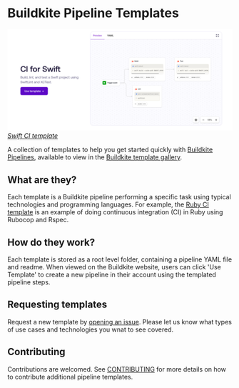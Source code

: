 # Buildkite Pipeline Templates

![](template.png)
*[Swift CI template](https://buildkite.com/pipelines/templates/ci/swift)*

A collection of templates to help you get started quickly with [Buildkite Pipelines](https://buildkite.com/pipelines), available to view in the [Buildkite template gallery](https://buildkite.com/pipelines/templates).


## What are they?

Each template is a Buildkite pipeline performing a specific task using typical technologies and programming languages. For example, the [Ruby CI template](https://buildkite.com/pipelines/templates/ci/ruby-ci) is an example of doing continuous integration (CI) in Ruby using Rubocop and Rspec.

## How do they work?

Each template is stored as a root level folder, containing a pipeline YAML file and readme. When viewed on the Buildkite website, users can click 'Use Template' to create a new pipeline in their account using the templated pipeline steps.

## Requesting templates

Request a new template by [opening an issue](https://github.com/buildkite/templates/issues/new?template=pipeline-template-request.md). Please let us know what types of use cases and technologies you wnat to see covered.

## Contributing

Contributions are welcomed. See [CONTRIBUTING](./CONTRIBUTING.md) for more details on how to contribute additional pipeline templates.
